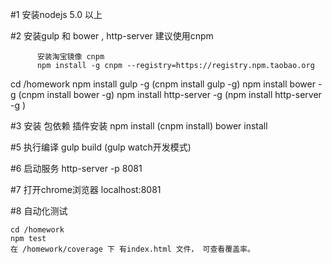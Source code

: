#1 安装nodejs 
   5.0 以上

#2 安装gulp 和 bower , http-server
	 建议使用cnpm 

		  安装淘宝镜像 cnpm
		  npm install -g cnpm --registry=https://registry.npm.taobao.org

  cd /homework
  npm install gulp -g  (cnpm install gulp -g)
  npm install bower -g  (cnpm install bower -g)
  npm install http-server -g  (npm install http-server -g )

  			  
			   			  

#3 安装 包依赖 插件安装
	npm install  (cnpm install)
	bower install
		
 
#5 执行编译
    gulp build (gulp watch开发模式)

#6 启动服务 
	http-server -p 8081

#7 打开chrome浏览器
 	localhost:8081  


#8 自动化测试

	cd /homework
	npm test
    在 /homework/coverage 下 有index.html 文件， 可查看覆盖率。